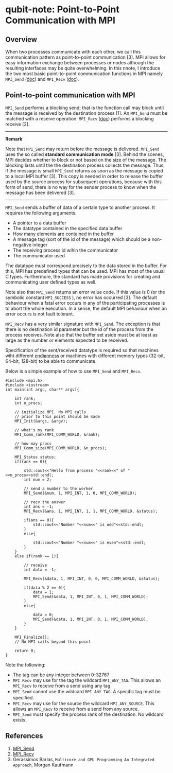 # qubit-note: Point-to-Point Communication with MPI


## Overview

When two processes communicate with each other, we call this communication pattern as point-to-point communication [3]. MPI allows for easy information exchange between processes or nodes although the resulting interfaces may be quite overwhelming. In this nnote, I introduce the two most basic point-to-point communication functions in MPI namely ```MPI_Send``` (<a href="https://www.mpich.org/static/docs/latest/www3/MPI_Send.html">doc</a>) and ```MPI_Recv``` (<a href="https://www.mpich.org/static/docs/latest/www3/MPI_Recv.html">doc</a>). 


## Point-to-point communication with MPI

```MPI_Send``` performs a blocking send; that is the function call may block until the message is received by the destination process [1]. An ```MPI_Send``` must be matched with a receive operation. ```MPI_Recv``` (<a href="https://www.mpich.org/static/docs/latest/www3/MPI_Recv.html">doc</a>) performs a blocking receive [2]. 

----
**Remark**

Note that ```MPI_Send```  may return before the message is delivered. ```MPI_Send``` uses the so called **standard communication mode** [3]. Behind the scenes, MPI decides whether to block or not based on the size of the message. The blocking lasts until the the destination process collects the message. Thus, if the message is small ```MPI_Send``` returns as soon as the message is copied to a local MPI buffer [3]. This copy is needed in order to release the buffer used by
the source process for subsequent operations, because with this form of send, there
is no way for the sender process to know when the message has been delivered [3].

----

```MPI_Send```  sends a buffer of data of a certain type to another process. It requires the following arguments.

- A pointer to a data buffer
- The datatype contained in the specified data buffer
- How many elements are contained in the buffer 
- A message tag (sort of the id of the message) which should be a non-negative integer
- The receiving process id wihin the communicator
- The communicator used

The datatype must correspond precisely to the data stored in the buffer. For this, MPI has predefined types that can be used. MPI has most of the usual C types. Furthermore, the standard has made provisions for creating and communicating user defined types as well.

Note also that ```MPI_Send``` returns an error value code. If this value is 0 (or the symbolic constant ```MPI_SUCCESS``` ), no error has occurred [3].
The default behaviour when a fatal error occurs in any of the participating processes is to abort the whole execution. In a sense, the default MPI behaviour when an error occurs is not fault tolerant.

```MPI_Recv``` has a very similar signature with ```MPI_Send```. The exception is that there is no destination id parameter but the id of the process from the process receives. Note also that the buffer set aside must be at least as large as the number or elements expected to be received.

Specification of the sent/received datatype is required so that machines wiht different <a href="https://en.wikipedia.org/wiki/Endianness#:~:text=Endianness%20is%20primarily%20expressed%20as,significant%20byte%20at%20the%20largest.&text=Larger%20groups%20comprise%20two%20or,bit%20word%20contains%20four%20bytes.">endianness</a> or machines with different memory types (32-bit, 64-bit, 128-bit) to be able to communicate.

Below is a simple example of how to use ```MPI_Send``` and ```MPI_Recv```. 

```
#include <mpi.h>
#include <iostream>
int main(int argc, char** argv){

	int rank;
	int n_procs;
	
	// initialize MPI. No MPI calls
	// prior to this point should be made
	MPI_Init(&argc, &argv);
	
	// what's my rank
	MPI_Comm_rank(MPI_COMM_WORLD, &rank);
	
	// how may procs
	MPI_Comm_size(MPI_COMM_WORLD, &n_procs);
	
	MPI_Status status;
	if(rank == 0){
	
		std::cout<<"Hello from process "<<rank<<" of "<<n_procs<<std::endl;
		int num = 2;
		
		// send a number to the worker 
		MPI_Send(&num, 1, MPI_INT, 1, 0, MPI_COMM_WORLD);
		
		// recv the answer
		int ans = -1;
		MPI_Recv(&ans, 1, MPI_INT, 1, 1, MPI_COMM_WORLD, &status);
		
		if(ans == 0){
			std::cout<<"Number "<<num<<" is odd"<<std::endl;		
		}
		else{
		
			std::cout<<"Number "<<num<<" is even"<<std::endl;
		}
	}
	else if(rank == 1){
	
		// receive 
		int data = -1;
		
		MPI_Recv(&data, 1, MPI_INT, 0, 0, MPI_COMM_WORLD, &status);
		
		if(data % 2 == 0){
			data = 1;
			MPI_Send(&data, 1, MPI_INT, 0, 1, MPI_COMM_WORLD);		
		}
		else{
		
			data = 0;
			MPI_Send(&data, 1, MPI_INT, 0, 1, MPI_COMM_WORLD);
		}
	}
	
	MPI_Finalize();
	// No MPI calls beyond this point
	
	return 0;
}
```

Note the following:

- The tag can be any integer between 0-32767
- ```MPI Recv``` may use for the tag the wildcard ```MPI_ANY_TAG```. This allows an ```MPI_Recv``` to receive from a send using any tag.
- ```MPI_Send``` cannot use the wildcard ```MPI_ANY_TAG```. A speciﬁc tag must be speciﬁed.
- ```MPI_Recv``` may use for the source the wildcard ```MPI_ANY_SOURCE```. This allows an ```MPI_Recv``` to receive from a send from any source.
- ```MPI_Send``` must specify the process rank of the destination. No wildcard exists.


## References

1. <a href="https://www.mpich.org/static/docs/latest/www3/MPI_Send.html">MPI_Send</a>
2. <a href="https://www.mpich.org/static/docs/latest/www3/MPI_Recv.html">MPI_Recv</a>
3. Gerassimos Barlas, ```Multicore and GPU Programming An Integrated Approach```, Morgan Kaufmann